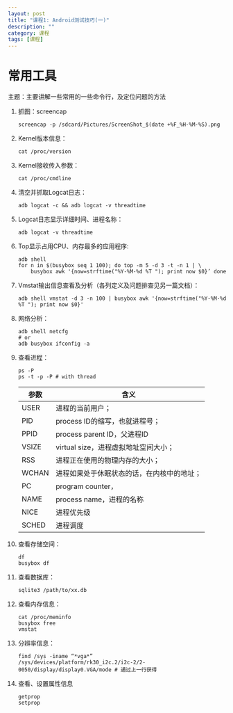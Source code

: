 ```yaml
---
layout: post
title: "课程1: Android测试技巧(一)"
description: ""
category: 课程
tags: [课程]
---
```


# 常用工具

主题：主要讲解一些常用的一些命令行，及定位问题的方法

1.  抓图：screencap

        screencap -p /sdcard/Pictures/ScreenShot_$(date +%F_%H-%M-%S).png

2.  Kernel版本信息：

        cat /proc/version

3.  Kernel接收传入参数：
    
        cat /proc/cmdline

4.  清空并抓取Logcat日志：

        adb logcat -c && adb logcat -v threadtime

5.  Logcat日志显示详细时间、进程名称：

        adb logcat -v threadtime

6.  Top显示占用CPU、内存最多的应用程序:

        adb shell
        for n in $(busybox seq 1 100); do top -m 5 -d 3 -t -n 1 | \
            busybox awk '{now=strftime("%Y-%M-%d %T "); print now $0}’ done

7.  Vmstat输出信息查看及分析（各列定义及问题排查见另一篇文档）：

        adb shell vmstat -d 3 -n 100 | busybox awk '{now=strftime("%Y-%M-%d %T "); print now $0}'

8.  网络分析：

        adb shell netcfg
        # or
        adb busybox ifconfig -a
        
9.  查看进程：

        ps -P
        ps -t -p -P # with thread

	| 参数 | 含义 |
    |--------|--------|
    |USER  | 进程的当前用户；|
    |PID   | process ID的缩写，也就进程号；|
    |PPID  | process parent ID，父进程ID|
    |VSIZE | virtual size，进程虚拟地址空间大小；|
    |RSS   | 进程正在使用的物理内存的大小；|
    |WCHAN | 进程如果处于休眠状态的话，在内核中的地址；|
    |PC    | program counter，|
    |NAME  | process name，进程的名称|
    |NICE  | 进程优先级|
    |SCHED | 进程调度|

10.	查看存储空间：

      	df
      	busybox df

11.	查看数据库：

		sqlite3 /path/to/xx.db

12.	查看内存信息：

        cat /proc/meminfo
        busybox free
        vmstat

13.	分辨率信息：

        find /sys -iname “*vga*”
        /sys/devices/platform/rk30_i2c.2/i2c-2/2-0050/display/display0.VGA/mode # 通过上一行获得

14.	查看、设置属性信息

        getprop
        setprop